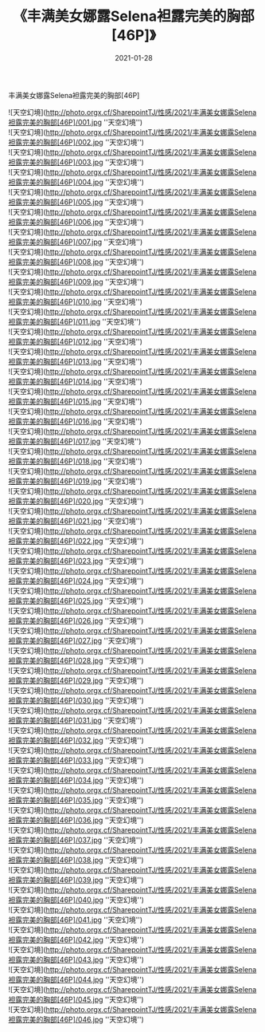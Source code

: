 ﻿---
layout: post
title:  《丰满美女娜露Selena袒露完美的胸部[46P]》
date:   2021-01-28
img: http://photo.orgx.cf/SharepointTJ/性感/2021/丰满美女娜露Selena袒露完美的胸部[46P]/000.jpg
categories: [美女, 性感, 泳衣]
---

丰满美女娜露Selena袒露完美的胸部[46P]



![天空幻境](http://photo.orgx.cf/SharepointTJ/性感/2021/丰满美女娜露Selena袒露完美的胸部[46P]/001.jpg ''天空幻境'') <br>
![天空幻境](http://photo.orgx.cf/SharepointTJ/性感/2021/丰满美女娜露Selena袒露完美的胸部[46P]/002.jpg ''天空幻境'') <br>
![天空幻境](http://photo.orgx.cf/SharepointTJ/性感/2021/丰满美女娜露Selena袒露完美的胸部[46P]/003.jpg ''天空幻境'') <br>
![天空幻境](http://photo.orgx.cf/SharepointTJ/性感/2021/丰满美女娜露Selena袒露完美的胸部[46P]/004.jpg ''天空幻境'') <br>
![天空幻境](http://photo.orgx.cf/SharepointTJ/性感/2021/丰满美女娜露Selena袒露完美的胸部[46P]/005.jpg ''天空幻境'') <br>
![天空幻境](http://photo.orgx.cf/SharepointTJ/性感/2021/丰满美女娜露Selena袒露完美的胸部[46P]/006.jpg ''天空幻境'') <br>
![天空幻境](http://photo.orgx.cf/SharepointTJ/性感/2021/丰满美女娜露Selena袒露完美的胸部[46P]/007.jpg ''天空幻境'') <br>
![天空幻境](http://photo.orgx.cf/SharepointTJ/性感/2021/丰满美女娜露Selena袒露完美的胸部[46P]/008.jpg ''天空幻境'') <br>
![天空幻境](http://photo.orgx.cf/SharepointTJ/性感/2021/丰满美女娜露Selena袒露完美的胸部[46P]/009.jpg ''天空幻境'') <br>
![天空幻境](http://photo.orgx.cf/SharepointTJ/性感/2021/丰满美女娜露Selena袒露完美的胸部[46P]/010.jpg ''天空幻境'') <br>
![天空幻境](http://photo.orgx.cf/SharepointTJ/性感/2021/丰满美女娜露Selena袒露完美的胸部[46P]/011.jpg ''天空幻境'') <br>
![天空幻境](http://photo.orgx.cf/SharepointTJ/性感/2021/丰满美女娜露Selena袒露完美的胸部[46P]/012.jpg ''天空幻境'') <br>
![天空幻境](http://photo.orgx.cf/SharepointTJ/性感/2021/丰满美女娜露Selena袒露完美的胸部[46P]/013.jpg ''天空幻境'') <br>
![天空幻境](http://photo.orgx.cf/SharepointTJ/性感/2021/丰满美女娜露Selena袒露完美的胸部[46P]/014.jpg ''天空幻境'') <br>
![天空幻境](http://photo.orgx.cf/SharepointTJ/性感/2021/丰满美女娜露Selena袒露完美的胸部[46P]/015.jpg ''天空幻境'') <br>
![天空幻境](http://photo.orgx.cf/SharepointTJ/性感/2021/丰满美女娜露Selena袒露完美的胸部[46P]/016.jpg ''天空幻境'') <br>
![天空幻境](http://photo.orgx.cf/SharepointTJ/性感/2021/丰满美女娜露Selena袒露完美的胸部[46P]/017.jpg ''天空幻境'') <br>
![天空幻境](http://photo.orgx.cf/SharepointTJ/性感/2021/丰满美女娜露Selena袒露完美的胸部[46P]/018.jpg ''天空幻境'') <br>
![天空幻境](http://photo.orgx.cf/SharepointTJ/性感/2021/丰满美女娜露Selena袒露完美的胸部[46P]/019.jpg ''天空幻境'') <br>
![天空幻境](http://photo.orgx.cf/SharepointTJ/性感/2021/丰满美女娜露Selena袒露完美的胸部[46P]/020.jpg ''天空幻境'') <br>
![天空幻境](http://photo.orgx.cf/SharepointTJ/性感/2021/丰满美女娜露Selena袒露完美的胸部[46P]/021.jpg ''天空幻境'') <br>
![天空幻境](http://photo.orgx.cf/SharepointTJ/性感/2021/丰满美女娜露Selena袒露完美的胸部[46P]/022.jpg ''天空幻境'') <br>
![天空幻境](http://photo.orgx.cf/SharepointTJ/性感/2021/丰满美女娜露Selena袒露完美的胸部[46P]/023.jpg ''天空幻境'') <br>
![天空幻境](http://photo.orgx.cf/SharepointTJ/性感/2021/丰满美女娜露Selena袒露完美的胸部[46P]/024.jpg ''天空幻境'') <br>
![天空幻境](http://photo.orgx.cf/SharepointTJ/性感/2021/丰满美女娜露Selena袒露完美的胸部[46P]/025.jpg ''天空幻境'') <br>
![天空幻境](http://photo.orgx.cf/SharepointTJ/性感/2021/丰满美女娜露Selena袒露完美的胸部[46P]/026.jpg ''天空幻境'') <br>
![天空幻境](http://photo.orgx.cf/SharepointTJ/性感/2021/丰满美女娜露Selena袒露完美的胸部[46P]/027.jpg ''天空幻境'') <br>
![天空幻境](http://photo.orgx.cf/SharepointTJ/性感/2021/丰满美女娜露Selena袒露完美的胸部[46P]/028.jpg ''天空幻境'') <br>
![天空幻境](http://photo.orgx.cf/SharepointTJ/性感/2021/丰满美女娜露Selena袒露完美的胸部[46P]/029.jpg ''天空幻境'') <br>
![天空幻境](http://photo.orgx.cf/SharepointTJ/性感/2021/丰满美女娜露Selena袒露完美的胸部[46P]/030.jpg ''天空幻境'') <br>
![天空幻境](http://photo.orgx.cf/SharepointTJ/性感/2021/丰满美女娜露Selena袒露完美的胸部[46P]/031.jpg ''天空幻境'') <br>
![天空幻境](http://photo.orgx.cf/SharepointTJ/性感/2021/丰满美女娜露Selena袒露完美的胸部[46P]/032.jpg ''天空幻境'') <br>
![天空幻境](http://photo.orgx.cf/SharepointTJ/性感/2021/丰满美女娜露Selena袒露完美的胸部[46P]/033.jpg ''天空幻境'') <br>
![天空幻境](http://photo.orgx.cf/SharepointTJ/性感/2021/丰满美女娜露Selena袒露完美的胸部[46P]/034.jpg ''天空幻境'') <br>
![天空幻境](http://photo.orgx.cf/SharepointTJ/性感/2021/丰满美女娜露Selena袒露完美的胸部[46P]/035.jpg ''天空幻境'') <br>
![天空幻境](http://photo.orgx.cf/SharepointTJ/性感/2021/丰满美女娜露Selena袒露完美的胸部[46P]/036.jpg ''天空幻境'') <br>
![天空幻境](http://photo.orgx.cf/SharepointTJ/性感/2021/丰满美女娜露Selena袒露完美的胸部[46P]/037.jpg ''天空幻境'') <br>
![天空幻境](http://photo.orgx.cf/SharepointTJ/性感/2021/丰满美女娜露Selena袒露完美的胸部[46P]/038.jpg ''天空幻境'') <br>
![天空幻境](http://photo.orgx.cf/SharepointTJ/性感/2021/丰满美女娜露Selena袒露完美的胸部[46P]/039.jpg ''天空幻境'') <br>
![天空幻境](http://photo.orgx.cf/SharepointTJ/性感/2021/丰满美女娜露Selena袒露完美的胸部[46P]/040.jpg ''天空幻境'') <br>
![天空幻境](http://photo.orgx.cf/SharepointTJ/性感/2021/丰满美女娜露Selena袒露完美的胸部[46P]/041.jpg ''天空幻境'') <br>
![天空幻境](http://photo.orgx.cf/SharepointTJ/性感/2021/丰满美女娜露Selena袒露完美的胸部[46P]/042.jpg ''天空幻境'') <br>
![天空幻境](http://photo.orgx.cf/SharepointTJ/性感/2021/丰满美女娜露Selena袒露完美的胸部[46P]/043.jpg ''天空幻境'') <br>
![天空幻境](http://photo.orgx.cf/SharepointTJ/性感/2021/丰满美女娜露Selena袒露完美的胸部[46P]/044.jpg ''天空幻境'') <br>
![天空幻境](http://photo.orgx.cf/SharepointTJ/性感/2021/丰满美女娜露Selena袒露完美的胸部[46P]/045.jpg ''天空幻境'') <br>
![天空幻境](http://photo.orgx.cf/SharepointTJ/性感/2021/丰满美女娜露Selena袒露完美的胸部[46P]/046.jpg ''天空幻境'') <br>